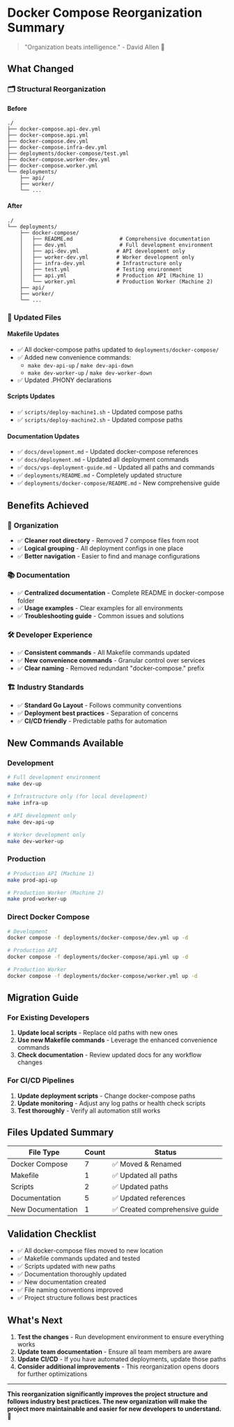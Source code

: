 # Docker Compose Reorganization Summary

> "Organization beats intelligence." - David Allen 📁

## What Changed

### 🗂️ **Structural Reorganization**

#### Before
```
./
├── docker-compose.api-dev.yml
├── docker-compose.api.yml
├── docker-compose.dev.yml
├── docker-compose.infra-dev.yml
├── deployments/docker-compose/test.yml
├── docker-compose.worker-dev.yml
├── docker-compose.worker.yml
└── deployments/
    ├── api/
    ├── worker/
    └── ...
```

#### After
```
./
└── deployments/
    ├── docker-compose/
    │   ├── README.md               # Comprehensive documentation
    │   ├── dev.yml                 # Full development environment
    │   ├── api-dev.yml            # API development only
    │   ├── worker-dev.yml         # Worker development only
    │   ├── infra-dev.yml          # Infrastructure only
    │   ├── test.yml               # Testing environment
    │   ├── api.yml                # Production API (Machine 1)
    │   └── worker.yml             # Production Worker (Machine 2)
    ├── api/
    ├── worker/
    └── ...
```

### 🔧 **Updated Files**

#### Makefile Updates
- ✅ All docker-compose paths updated to `deployments/docker-compose/`
- ✅ Added new convenience commands:
  - `make dev-api-up` / `make dev-api-down`
  - `make dev-worker-up` / `make dev-worker-down`
- ✅ Updated .PHONY declarations

#### Scripts Updates
- ✅ `scripts/deploy-machine1.sh` - Updated compose paths
- ✅ `scripts/deploy-machine2.sh` - Updated compose paths

#### Documentation Updates
- ✅ `docs/development.md` - Updated docker-compose references
- ✅ `docs/deployment.md` - Updated all deployment commands
- ✅ `docs/vps-deployment-guide.md` - Updated all paths and commands
- ✅ `deployments/README.md` - Completely updated structure
- ✅ `deployments/docker-compose/README.md` - New comprehensive guide

## Benefits Achieved

### 🎯 **Organization**
- ✅ **Cleaner root directory** - Removed 7 compose files from root
- ✅ **Logical grouping** - All deployment configs in one place
- ✅ **Better navigation** - Easier to find and manage configurations

### 📚 **Documentation**
- ✅ **Centralized documentation** - Complete README in docker-compose folder
- ✅ **Usage examples** - Clear examples for all environments
- ✅ **Troubleshooting guide** - Common issues and solutions

### 🛠️ **Developer Experience**
- ✅ **Consistent commands** - All Makefile commands updated
- ✅ **New convenience commands** - Granular control over services
- ✅ **Clear naming** - Removed redundant "docker-compose." prefix

### 🏗️ **Industry Standards**
- ✅ **Standard Go Layout** - Follows community conventions
- ✅ **Deployment best practices** - Separation of concerns
- ✅ **CI/CD friendly** - Predictable paths for automation

## New Commands Available

### Development
```bash
# Full development environment
make dev-up

# Infrastructure only (for local development)
make infra-up

# API development only
make dev-api-up

# Worker development only
make dev-worker-up
```

### Production
```bash
# Production API (Machine 1)
make prod-api-up

# Production Worker (Machine 2)
make prod-worker-up
```

### Direct Docker Compose
```bash
# Development
docker compose -f deployments/docker-compose/dev.yml up -d

# Production API
docker compose -f deployments/docker-compose/api.yml up -d

# Production Worker
docker compose -f deployments/docker-compose/worker.yml up -d
```

## Migration Guide

### For Existing Developers

1. **Update local scripts** - Replace old paths with new ones
2. **Use new Makefile commands** - Leverage the enhanced convenience commands
3. **Check documentation** - Review updated docs for any workflow changes

### For CI/CD Pipelines

1. **Update deployment scripts** - Change docker-compose paths
2. **Update monitoring** - Adjust any log paths or health check scripts
3. **Test thoroughly** - Verify all automation still works

## Files Updated Summary

| File Type | Count | Status |
|-----------|--------|---------|
| Docker Compose | 7 | ✅ Moved & Renamed |
| Makefile | 1 | ✅ Updated all paths |
| Scripts | 2 | ✅ Updated paths |
| Documentation | 5 | ✅ Updated references |
| New Documentation | 1 | ✅ Created comprehensive guide |

## Validation Checklist

- ✅ All docker-compose files moved to new location
- ✅ Makefile commands updated and tested
- ✅ Scripts updated with new paths
- ✅ Documentation thoroughly updated
- ✅ New documentation created
- ✅ File naming conventions improved
- ✅ Project structure follows best practices

## What's Next

1. **Test the changes** - Run development environment to ensure everything works
2. **Update team documentation** - Ensure all team members are aware
3. **Update CI/CD** - If you have automated deployments, update those paths
4. **Consider additional improvements** - This reorganization opens doors for further optimizations

---

**This reorganization significantly improves the project structure and follows industry best practices. The new organization will make the project more maintainable and easier for new developers to understand.** 🚀
